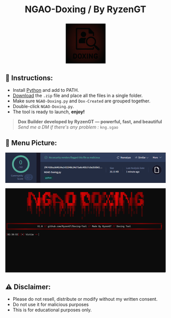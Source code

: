 <h1 align="center">NGAO-Doxing / By RyzenGT <p align="center"></h1><p align="center">
<img src="Image/NGAO-Doxing.png" width="125"/>

## 🔧 Instructions:
- Install [Python](https://www.python.org/ftp/python/3.13.3/python-3.13.3-amd64.exe) and add to PATH.
- [Download](https://github.com/RyzenGT/NGAO-Nuker/releases/latest) the `.zip` file and place all the files in a single folder.
- Make sure `NGAO-Doxing.py` and `Dox-Created` are grouped together.
- Double-click `NGAO-Doxing.py`.
- The tool is ready to launch, **enjoy!**

> **Dox Builder developed by RyzenGT — powerful, fast, and beautiful**\
> *Send me a DM if there's any problem :* `kng.sgao`

## 📸 Menu Picture:
<p align="center"> <img src="Image/VirusTotal.png" width="600"/> </p>
<p align="center"> <img src="Image/Main-Menu.png" width="600"/>

## ⚠️ Disclaimer:

- Please do not resell, distribute or modify without my written consent.
- Do not use it for malicious purposes
- This is for educational purposes only.